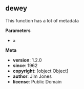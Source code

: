 <!-- Generated by documentation.js. Update this documentation by updating the source code. -->

## dewey

This function has a lot of metadata

**Parameters**

-   `a`  

**Meta**

-   **version**: 1.2.0
-   **since**: 1962
-   **copyright**: \[object Object]
-   **author**: Jim Jones
-   **license**: Public Domain
